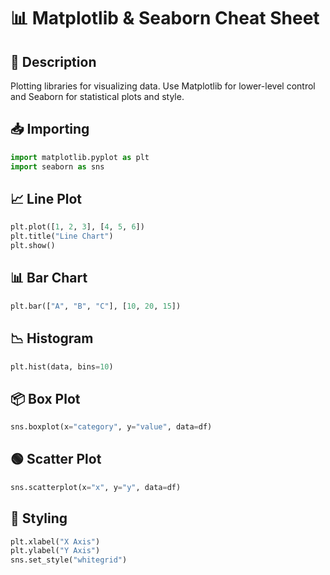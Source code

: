 # 📊 Matplotlib & Seaborn Cheat Sheet

## 📌 Description
Plotting libraries for visualizing data. Use Matplotlib for lower-level control and Seaborn for statistical plots and style.

## 📥 Importing
```python
import matplotlib.pyplot as plt
import seaborn as sns
```

## 📈 Line Plot
```python
plt.plot([1, 2, 3], [4, 5, 6])
plt.title("Line Chart")
plt.show()
```

## 📊 Bar Chart
```python
plt.bar(["A", "B", "C"], [10, 20, 15])
```

## 📉 Histogram
```python
plt.hist(data, bins=10)
```

## 📦 Box Plot
```python
sns.boxplot(x="category", y="value", data=df)
```

## 🟢 Scatter Plot
```python
sns.scatterplot(x="x", y="y", data=df)
```

## 🎨 Styling
```python
plt.xlabel("X Axis")
plt.ylabel("Y Axis")
sns.set_style("whitegrid")
```
